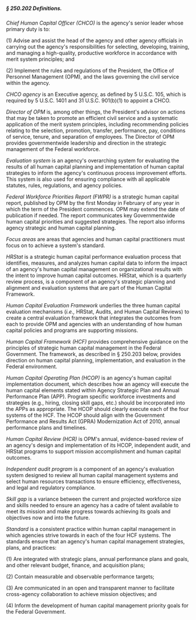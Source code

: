 ##### § 250.202 Definitions. #####

*Chief Human Capital Officer (CHCO)* is the agency's senior leader whose primary duty is to:

(1) Advise and assist the head of the agency and other agency officials in carrying out the agency's responsibilities for selecting, developing, training, and managing a high-quality, productive workforce in accordance with merit system principles; and

(2) Implement the rules and regulations of the President, the Office of Personnel Management (OPM), and the laws governing the civil service within the agency.

*CHCO agency* is an Executive agency, as defined by 5 U.S.C. 105, which is required by 5 U.S.C. 1401 and 31 U.S.C. 901(b)(1) to appoint a CHCO.

*Director of OPM* is, among other things, the President's advisor on actions that may be taken to promote an efficient civil service and a systematic application of the merit system principles, including recommending policies relating to the selection, promotion, transfer, performance, pay, conditions of service, tenure, and separation of employees. The Director of OPM provides governmentwide leadership and direction in the strategic management of the Federal workforce.

*Evaluation system* is an agency's overarching system for evaluating the results of all human capital planning and implementation of human capital strategies to inform the agency's continuous process improvement efforts. This system is also used for ensuring compliance with all applicable statutes, rules, regulations, and agency policies.

*Federal Workforce Priorities Report (FWPR)* is a strategic human capital report, published by OPM by the first Monday in February of any year in which the term of the President commences. OPM may extend the date of publication if needed. The report communicates key Governmentwide human capital priorities and suggested strategies. The report also informs agency strategic and human capital planning.

*Focus areas* are areas that agencies and human capital practitioners must focus on to achieve a system's standard.

*HRStat* is a strategic human capital performance evaluation process that identifies, measures, and analyzes human capital data to inform the impact of an agency's human capital management on organizational results with the intent to improve human capital outcomes. HRStat, which is a quarterly review process, is a component of an agency's strategic planning and alignment and evaluation systems that are part of the Human Capital Framework.

*Human Capital Evaluation Framework* underlies the three human capital evaluation mechanisms (*i.e.,* HRStat, Audits, and Human Capital Reviews) to create a central evaluation framework that integrates the outcomes from each to provide OPM and agencies with an understanding of how human capital policies and programs are supporting missions.

*Human Capital Framework (HCF)* provides comprehensive guidance on the principles of strategic human capital management in the Federal Government. The framework, as described in § 250.203 below, provides direction on human capital planning, implementation, and evaluation in the Federal environment.

*Human Capital Operating Plan (HCOP)* is an agency's human capital implementation document, which describes how an agency will execute the human capital elements stated within Agency Strategic Plan and Annual Performance Plan (APP). Program specific workforce investments and strategies (e.g., hiring, closing skill gaps, etc.) should be incorporated into the APPs as appropriate. The HCOP should clearly execute each of the four systems of the HCF. The HCOP should align with the Government Performance and Results Act (GPRA) Modernization Act of 2010, annual performance plans and timelines.

*Human Capital Review (HCR)* is OPM's annual, evidence-based review of an agency's design and implementation of its HCOP, independent audit, and HRStat programs to support mission accomplishment and human capital outcomes.

*Independent audit program* is a component of an agency's evaluation system designed to review all human capital management systems and select human resources transactions to ensure efficiency, effectiveness, and legal and regulatory compliance.

*Skill gap* is a variance between the current and projected workforce size and skills needed to ensure an agency has a cadre of talent available to meet its mission and make progress towards achieving its goals and objectives now and into the future.

*Standard* is a consistent practice within human capital management in which agencies strive towards in each of the four HCF systems. The standards ensure that an agency's human capital management strategies, plans, and practices:

(1) Are integrated with strategic plans, annual performance plans and goals, and other relevant budget, finance, and acquisition plans;

(2) Contain measurable and observable performance targets;

(3) Are communicated in an open and transparent manner to facilitate cross-agency collaboration to achieve mission objectives; and

(4) Inform the development of human capital management priority goals for the Federal Government.